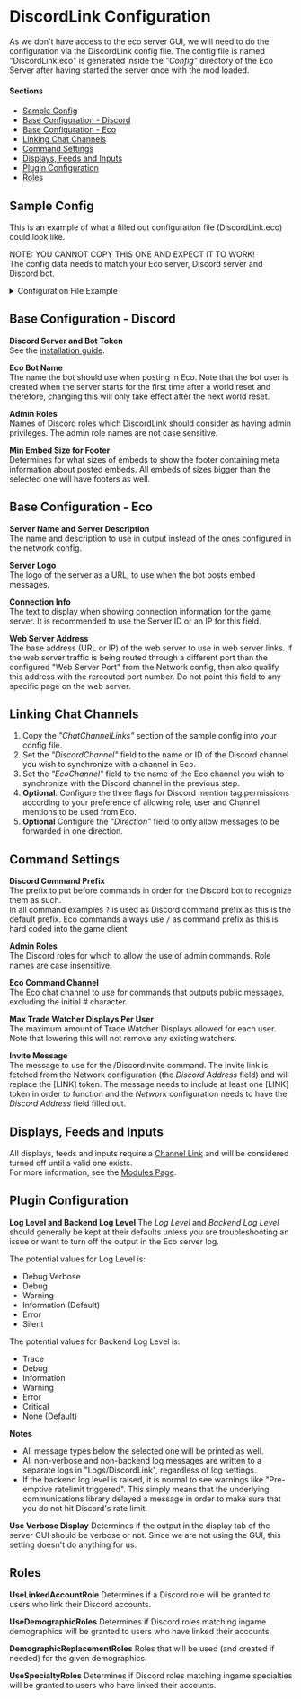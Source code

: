 # DiscordLink Configuration
As we don't have access to the eco server GUI, we will need to do the configuration via the DiscordLink config file.
The config file is named "DiscordLink.eco" is generated inside the _"Config"_ directory of the Eco Server after having started the server once with the mod loaded.

#### Sections
* [Sample Config](#sample-config)
* [Base Configuration - Discord](#base-configuration---discord)
* [Base Configuration - Eco](#base-configuration---eco)
* [Linking Chat Channels](#linking-chat-channels)
* [Command Settings](#command-settings)
* [Displays, Feeds and Inputs](#displays-feeds-and-inputs)
* [Plugin Configuration](#plugin-configuration)
* [Roles](#roles)

## Sample Config
This is an example of what a filled out configuration file (DiscordLink.eco) could look like.
 
NOTE: YOU CANNOT COPY THIS ONE AND EXPECT IT TO WORK!  
The config data needs to match your Eco server, Discord server and Discord bot.
<details>
  <summary>Configuration File Example</summary>

```
{  
  "DiscordServer": "EcoWorld",  
  "BotToken": "xxXXxxxXxXXxxxxxxXxxxxXXXXxxx.XxxXxx.xXXXxxxxXXxxxxXxxxXXXXXXXxxxxxxxX",  
  "EcoBotName": "DiscordLink",  
    "AdminRoles": [  
    "admin",  
    "administrator",  
    "moderator"  
  ],  
  "MinEmbedSizeForFooter": "Medium",
  "ServerName": "TheEcoServer",  
  "ServerDescription": "The place to play Eco!",  
  "ConnectionInfo": "xxx.xxx.xxx.xx",  
  "ServerLogo": "https://github.com/Eco-DiscordLink/EcoDiscordPlugin/blob/develop/images/DiscordLinkLogo_Nameless.png",  
  "ChatChannelLinks": [  
   {  
    "AllowUserMentions": true,  
    "AllowRoleMentions": true,  
    "AllowChannelMentions": true,  
    "Direction": "Duplex",  
    "HereAndEveryoneMentionPermission": "Forbidden",  
    "EcoChannel": "generala",  
    "DiscordChannel": "general"  
   }  
  ],  
  "TradeFeedChannels": [  
    {  
      "DiscordChannel": "trades"  
    }  
  ],  
  "CraftingFeedChannels": [  
    {  
      "DiscordChannel": "crafting"  
    }  
  ],  
  "ServerStatusFeedChannels": [  
    {  
      "DiscordChannel": "general"  
    }  
  ],  
  "PlayerStatusFeedChannels": [  
    {  
      "DiscordChannel": "general"  
    }  
  ],  
  "ElectionFeedChannels": [  
    {  
      "DiscordChannel": "election-feed"  
    }  
  ],  
  "ServerLogFeedChannels": [  
    {  
      "LogLevel": "Information",  
      "DiscordChannel": "server-log"  
    }  
  ],  
  "ServerInfoDisplayChannels": [  
    {  
      "UseName": true,  
      "UseDescription": false,  
      "UseLogo": true,  
      "UseConnectionInfo": true,  
      "UseWebServerAddress": true,  
      "UsePlayerCount": false,  
      "UsePlayerList": true,  
      "UsePlayerListLoggedInTime": false,  
      "UsePlayerListExhaustionTime": false,  
      "UseIngameTime": true,  
      "UseTimeRemaining": true,  
      "UseServerTime": true,  
      "UseExhaustionResetServerTime": false,  
      "UseExhaustionResetTimeLeft": false,  
      "UseExhaustedPlayerCount": false,  
      "UseElectionCount": false,  
      "UseElectionList": true,  
      "UseLawCount": false,  
      "UseLawList": true,  
      "DiscordChannel": "server-info"  
    }  
  ],  
  "WorkPartyChannels": [  
    {  
      "DiscordChannel": "work-parties"  
    }  
  ],  
  "ElectionChannels": [  
    {  
      "DiscordChannel": "elections"  
    }  
  ],  
  "CurrencyChannels": [  
    {  
      "UseMintedCurrency": "MintedExists",  
      "UsePersonalCurrency": "NoMintedExists",  
      "MaxMintedCount": 1,  
      "MaxPersonalCount": 3,  
      "MaxTopCurrencyHolderCount": 6,  
      "UseTradeCount": true,  
      "UseBackingInfo": false,  
      "DiscordGuild": "EcoDiscordServer",  
      "DiscordChannel": "currency"  
    }  
  ],  
  "SnippetChannels": [  
    {  
      "DiscordChannel": "snippets"  
    }  
  ],  
  "UseLinkedAccountRole": true,  
  "UseDemographicRoles": true,  
  "DemographicReplacementRoles": [  
    {  
      "DemographicName": "everyone",  
      "RoleName": "Eco Everyone"  
    },  
    {  
      "DemographicName": "admins",  
      "RoleName": "Eco Admins"  
    }  
  ],  
  "UseSpecialtyRoles": true,  
  "DiscordCommandChannels": [  
    {  
      "DiscordChannel": "commands"  
    }  
  ],  
  "MaxTradeWatcherDisplaysPerUser": 5,
  "InviteMessage": "Join us on Discord!\n[LINK]"  
  "LogLevel": "Information",  
  "BackendLogLevel": "Error",  
}  
```  

</details>


## Base Configuration - Discord

**Discord Server and Bot Token**  
See the [installation guide](Installation.md).

**Eco Bot Name**  
The name the bot should use when posting in Eco.
Note that the bot user is created when the server starts for the first time after a world reset and therefore, changing this will only take effect after the next world reset.

**Admin Roles**  
Names of Discord roles which DiscordLink should consider as having admin privileges.
The admin role names are not case sensitive.

**Min Embed Size for Footer**  
Determines for what sizes of embeds to show the footer containing meta information about posted embeds. All embeds of sizes bigger than the selected one will have footers as well.

## Base Configuration - Eco

**Server Name and Server Description**  
The name and description to use in output instead of the ones configured in the network config.

**Server Logo**  
The logo of the server as a URL, to use when the bot posts embed messages.

**Connection Info**  
The text to display when showing connection information for the game server. It is recommended to use the Server ID or an IP for this field.

**Web Server Address**  
The base address (URL or IP) of the web server to use in web server links. If the web server traffic is being routed through a different port than the configured \"Web Server Port\" from the Network config, then also qualify this address with the rereouted port number. Do not point this field to any specific page on the web server.

## Linking Chat Channels
1. Copy the _"ChatChannelLinks"_ section of the sample config into your config file.
2. Set the _"DiscordChannel"_ field to the name or ID of the Discord channel you wish to synchronize with a channel in Eco.
3. Set the _"EcoChannel"_ field to the name of the Eco channel you wish to synchronize with the Discord channel in the previous step.
5. **Optional**: Configure the three flags for Discord mention tag permissions according to your preference of allowing role, user and Channel mentions to be used from Eco.
5. **Optional** Configure the _"Direction"_ field to only allow messages to be forwarded in one direction.

## Command Settings
**Discord Command Prefix**  
The prefix to put before commands in order for the Discord bot to recognize them as such.  
In all command examples `?` is used as Discord command prefix as this is the default prefix.
Eco commands always use `/` as command prefix as this is hard coded into the game client.

**Admin Roles**  
The Discord roles for which to allow the use of admin commands. Role names are case insensitive.

**Eco Command Channel**  
The Eco chat channel to use for commands that outputs public messages, excluding the initial # character.

**Max Trade Watcher Displays Per User**  
The maximum amount of Trade Watcher Displays allowed for each user.
Note that lowering this will not remove any existing watchers.

**Invite Message**  
The message to use for the /DiscordInvite command. The invite link is fetched from the Network configuration (the _Discord Address_ field) and will replace the [LINK] token. The message needs to include at least one [LINK] token in order to function and the _Network_ configuration needs to have the _Discord Address_ field filled out.

## Displays, Feeds and Inputs
All displays, feeds and inputs require a [Channel Link](#linking-chat-channels) and will be considered turned off until a valid one exists.  
For more information, see the [Modules Page](Modules.md).

## Plugin Configuration
**Log Level and Backend Log Level**
The _Log Level_ and _Backend Log Level_ should generally be kept at their defaults unless you are troubleshooting an issue or want to turn off the output in the Eco server log.

The potential values for Log Level is:
* Debug Verbose
* Debug
* Warning
* Information (Default)
* Error
* Silent

The potential values for Backend Log Level is:
* Trace
* Debug
* Information
* Warning
* Error
* Critical
* None (Default)

**Notes**
* All message types below the selected one will be printed as well.
* All non-verbose and non-backend log messages are written to a separate logs in "Logs/DiscordLink", regardless of log settings.
* If the backend log level is raised, it is normal to see warnings like "Pre-emptive ratelimit triggered". This simply means that the underlying communications library delayed a message in order to make sure that you do not hit Discord's rate limit.

**Use Verbose Display**
Determines if the output in the display tab of the server GUI should be verbose or not.
Since we are not using the GUI, this setting doesn't do anything for us.

## Roles
**UseLinkedAccountRole**
Determines if a Discord role will be granted to users who link their Discord accounts.

**UseDemographicRoles**
Determines if Discord roles matching ingame demographics will be granted to users who have linked their accounts.

**DemographicReplacementRoles**
Roles that will be used (and created if needed) for the given demographics.

**UseSpecialtyRoles**
Determines if Discord roles matching ingame specialties will be granted to users who have linked their accounts.
